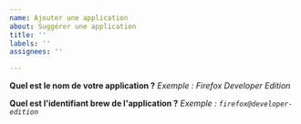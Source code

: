```yaml
---
name: Ajouter une application
about: Suggérer une application
title: ''
labels: ''
assignees: ''

---
```


**Quel est le nom de votre application ?**
*Exemple : Firefox Developer Edition*

**Quel est l'identifiant brew de l'application ?**
*Exemple : `firefox@developer-edition`*
